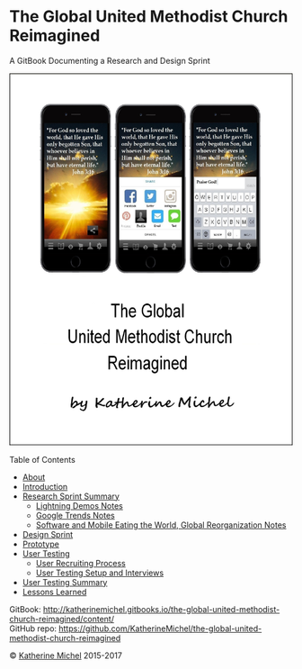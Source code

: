 # The Global United Methodist Church Reimagined

A GitBook Documenting a Research and Design Sprint

![](cover.jpg)

Table of Contents
* [About](README.md)
* [Introduction](introduction.md)
* [Research Sprint Summary](research-sprint/research-sprint-summary.md)
   * [Lightning Demos Notes](research-sprint/lightning-demos-notes.md)
   * [Google Trends Notes](research-sprint/google-trends-notes.md)
   * [Software and Mobile Eating the World, Global Reorganization Notes](research-sprint/software-and-mobile-eating-the-world,-global-reorganization-notes.md)
* [Design Sprint](design-sprint/design-sprint.md)
* [Prototype](prototype/prototype.md)
* [User Testing](user-testing/user-testing.md)
   * [User Recruiting Process](user-testing/user-recruiting-process.md)
   * [User Testing Setup and Interviews](user-testing/user-testing-setup-and-interviews.md)
* [User Testing Summary](user-testing/user-testing-summary.md)
* [Lessons Learned](lessons-learned.md)
 
GitBook: http://katherinemichel.gitbooks.io/the-global-united-methodist-church-reimagined/content/
<br> 
GitHub repo: https://github.com/KatherineMichel/the-global-united-methodist-church-reimagined

© [Katherine Michel](http://katherinemichel.github.io) 2015-2017

